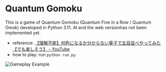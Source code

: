 # Quantum Gomoku

This is a game of Quantum Gomoku (Quantum Five in a Row / Quantum Omok) developed in Python 3.11.
AI and the web versionhas not been implemented yet.

- reference: [【理解不能】何色になるか分からない量子で五目並べやってみた【でも楽しそう】 - YouTube](https://www.youtube.com/watch?v=mitAxA3f4U4&t=17s&ab_channel=QuizKnock)
- how to play: run `python run.py`

![Gameplay Example](https://raw.githubusercontent.com/shunya28/quantum-gomoku/master/sample/samlpe.png)

<!--
# Five in a Row (Omok; Gomoku)

![Gameplay Example](https://raw.githubusercontent.com/StuartSul/Five_in_a_Row/master/sample/MainScreen.png)

## Overview
This is a game of five in a row (Korean: Omok; Japanese: Gomoku) developed in Python 3.8. It supports CLI & GUI, and an artificial intelligence module which can play against a player or against itself.

You can start playing with the following command:
```
python3 run.py
```

To play against another person, or make AI fight against itself, modify omok.py in omok folder.

## Web Version
JavaScript version of the game engine is available in the directory `web_release/` and it is live here (https://stuartsul.github.io/Five_in_a_Row/) without support for artificial intelligence.
-->
